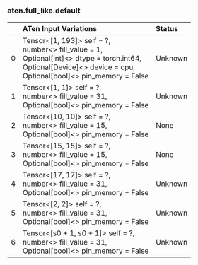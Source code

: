 ### aten.full_like.default
|    | ATen Input Variations                                                                                                                                                     | Status   |
|---:|:--------------------------------------------------------------------------------------------------------------------------------------------------------------------------|:---------|
|  0 | Tensor<[1, 193]> self = ?,<br>number<> fill_value = 1,<br>Optional[int]<> dtype = torch.int64,<br>Optional[Device]<> device = cpu,<br>Optional[bool]<> pin_memory = False | Unknown  |
|  1 | Tensor<[1, 1]> self = ?,<br>number<> fill_value = 31,<br>Optional[bool]<> pin_memory = False                                                                              | Unknown  |
|  2 | Tensor<[10, 10]> self = ?,<br>number<> fill_value = 15,<br>Optional[bool]<> pin_memory = False                                                                            | None     |
|  3 | Tensor<[15, 15]> self = ?,<br>number<> fill_value = 15,<br>Optional[bool]<> pin_memory = False                                                                            | None     |
|  4 | Tensor<[17, 17]> self = ?,<br>number<> fill_value = 31,<br>Optional[bool]<> pin_memory = False                                                                            | Unknown  |
|  5 | Tensor<[2, 2]> self = ?,<br>number<> fill_value = 31,<br>Optional[bool]<> pin_memory = False                                                                              | Unknown  |
|  6 | Tensor<[s0 + 1, s0 + 1]> self = ?,<br>number<> fill_value = 31,<br>Optional[bool]<> pin_memory = False                                                                    | Unknown  |

